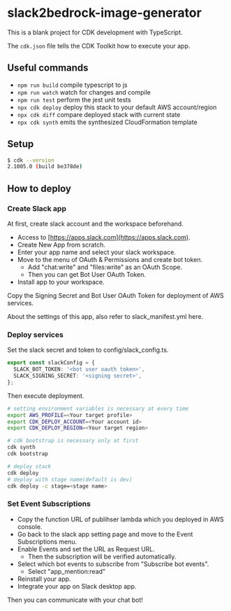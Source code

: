 # slack2bedrock-image-generator

This is a blank project for CDK development with TypeScript.

The `cdk.json` file tells the CDK Toolkit how to execute your app.

## Useful commands

* `npm run build`   compile typescript to js
* `npm run watch`   watch for changes and compile
* `npm run test`    perform the jest unit tests
* `npx cdk deploy`  deploy this stack to your default AWS account/region
* `npx cdk diff`    compare deployed stack with current state
* `npx cdk synth`   emits the synthesized CloudFormation template

## Setup

```bash
$ cdk --version
2.1005.0 (build be378de)
```

## How to deploy

### Create Slack app

At first, create slack account and the workspace beforehand.

* Access to [https://apps.slack.com](https://apps.slack.com).
* Create New App from scratch.
* Enter your app name and select your slack workspace.
* Move to the menu of OAuth & Permissions and create bot token.
  * Add "chat:write" and "files:write" as an OAuth Scope.
  * Then you can get Bot User OAuth Token.
* Install app to your workspace.

Copy the Signing Secret and Bot User OAuth Token for deployment of AWS services.

About the settings of this app, also refer to slack_manifest.yml here.

### Deploy services

Set the slack secret and token to config/slack_config.ts.

```ts
export const slackConfig = {
  SLACK_BOT_TOKEN: '<bot user oauth token>',
  SLACK_SIGNING_SECRET: '<signing secret>',
};
```

Then execute deployment.

```bash
# setting environment variables is necessary at every time
export AWS_PROFILE=<Your target profile>
export CDK_DEPLOY_ACCOUNT=<Your account id>
export CDK_DEPLOY_REGION=<Your target region>

# cdk bootstrap is necessary only at first
cdk synth
cdk bootstrap

# deploy stack
cdk deploy
# deploy with stage name(default is dev)
cdk deploy -c stage=<stage name>
```

### Set Event Subscriptions

* Copy the function URL of publihser lambda which you deployed in AWS console.
* Go back to the slack app setting page and move to the Event Subscriptions menu.
* Enable Events and set the URL as Request URL.
  * Then the subscription will be verified automatically.
* Select which bot events to subscribe from "Subscribe bot events".
  * Select "app_mention:read"
* Reinstall your app.
* Integrate your app on Slack desktop app.

Then you can communicate with your chat bot!
